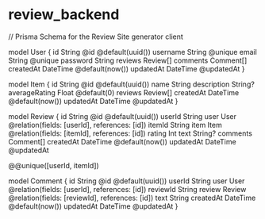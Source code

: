 # review_backend

// Prisma Schema for the Review Site
generator client

model User {
  id       String   @id @default(uuid())
  username String   @unique
  email    String   @unique
  password String
  reviews  Review[]
  comments Comment[]
  createdAt DateTime @default(now())
  updatedAt DateTime @updatedAt
}

model Item {
  id          String   @id @default(uuid())
  name        String
  description String?
  averageRating Float   @default(0)
  reviews     Review[]
  createdAt   DateTime @default(now())
  updatedAt   DateTime @updatedAt
}

model Review {
  id        String   @id @default(uuid())
  userId    String
  user      User     @relation(fields: [userId], references: [id])
  itemId    String
  item      Item     @relation(fields: [itemId], references: [id])
  rating    Int
  text      String?
  comments  Comment[]
  createdAt DateTime @default(now())
  updatedAt DateTime @updatedAt

  @@unique([userId, itemId]) 

model Comment {
  id        String   @id @default(uuid())
  userId    String
  user      User     @relation(fields: [userId], references: [id])
  reviewId  String
  review    Review   @relation(fields: [reviewId], references: [id])
  text      String
  createdAt DateTime @default(now())
  updatedAt DateTime @updatedAt
}
